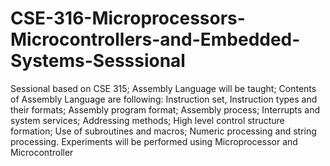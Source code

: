 # CSE-316-Microprocessors-Microcontrollers-and-Embedded-Systems-Sesssional

Sessional based on CSE 315; Assembly Language will be taught; Contents
of Assembly Language are following: Instruction set, Instruction types and
their formats; Assembly program format; Assembly process; Interrupts
and system services; Addressing methods; High level control structure
formation; Use of subroutines and macros; Numeric processing and string
processing. Experiments will be performed using Microprocessor and
Microcontroller
